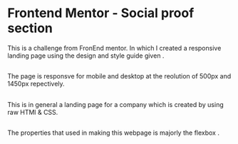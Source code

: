 # Frontend Mentor - Social proof section

This is a challenge from FronEnd mentor. In which I created  a responsive landing page using the design and style  guide given . 

## 

The page is responsve for mobile and desktop at the reolution of 500px and 1450px repectively.

 ## 

 This is in general a landing page for a company which is created by using raw HTMl & CSS. 

 ## 

 The properties that used in making this webpage is majorly the flexbox .
 
  
